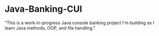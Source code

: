 # Java-Banking-CUI
"This is a work-in-progress Java console banking project I'm building as I learn Java methods, OOP, and file handling."
